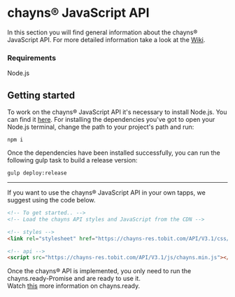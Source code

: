 # chayns® JavaScript API
In this section you will find general information about the chayns® JavaScript API. For more detailed information take a look at the [Wiki](https://github.com/TobitSoftware/chayns-js/wiki).

### Requirements
Node.js

## Getting started
To work on the chayns® JavaScript API it's necessary to install Node.js. You can find it [here](https://nodejs.org). For installing the dependencies you've got to open your Node.js terminal, change the path to your project's path and run:
```
npm i
```
Once the dependencies have been installed successfully, you can run the following gulp task to build a release version:
```
gulp deploy:release
```

***

If you want to use the chayns® JavaScript API in your own tapps, we suggest using the code below.

```HTML
<!-- To get started.. -->
<!-- Load the chayns API styles and JavaScript from the CDN -->

<!-- styles -->
<link rel="stylesheet" href="https://chayns-res.tobit.com/API/V3.1/css/chayns.min.css">

<!-- api -->
<script src="https://chayns-res.tobit.com/API/V3.1/js/chayns.min.js"></script>
```

Once the chayns® API is implemented, you only need to run the chayns.ready-Promise and are ready to use it. <br>
Watch [this](https://github.com/TobitSoftware/chayns-backend/wiki/Getting-Started) more information on chayns.ready.
